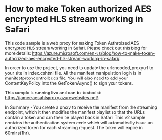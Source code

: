 # How to make Token authorized AES encrypted HLS stream working in Safari

This code sample is a web proxy for making Token Authroized AES encrypted HLS stream working in Safari. Please check out this blog for more details: https://azure.microsoft.com/en-us/blog/how-to-make-token-authorized-aes-encrypted-hls-stream-working-in-safari/. 

In order to use the project, you need to update the urlencoded_proxyurl to your site in index.cshtml file. All the manifest manipulation login is in manifestproxycontroller.cs file. You will also need to add your ContentKeyPolicy into the GetTokenAsync() to sign your tokens.

This sample is running live and can be tested at: https://jameelaesahlsproxy.azurewebsites.net/. 

In Summary - You create a proxy to receive the manifest from the streaming endpoint, which it then modifies the manifest playlist so that the URLs contain a token and can then be played back in Safari. This v2 sample contains the authentication system code which will automatically issue an authorized token for each streaming request.  The token will expire in 60mins(1hr).

